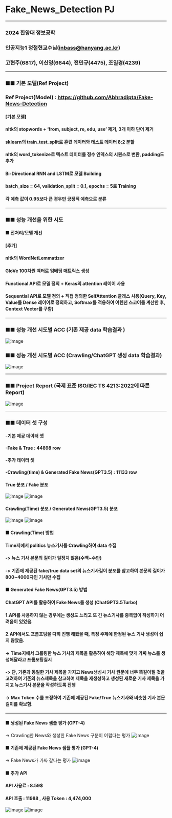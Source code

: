 # Fake_News_Detection PJ
---------------------------------------
### 2024 한양대 정보공학
### 인공지능1 정철현교수님(inbass@hanyang.ac.kr)
### 고현주(6817), 이신영(6644), 전민규(4475), 조일경(4239)
---------------------------------------

### ■■ 기본 모델(Ref Project)
### Ref Project(Model) : https://github.com/Abhradipta/Fake-News-Detection
#### [기본 모델]
#### nltk의 stopwords + ‘from, subject, re, edu, use’ 제거, 3개 이하 단어 제거
#### sklearn의 train_test_split로 훈련 데이터와 테스트 데이터 8:2 분할
#### nltk의 word_tokenize로 텍스트 데이터를 정수 인덱스의 시퀀스로 변환, padding도 추가
#### Bi-Directional RNN and LSTM로 모델 Building
#### batch_size = 64, validation_split = 0.1, epochs = 5로 Training
#### 각 예측 값이 0.95보다 큰 경우만 긍정적 예측으로 분류

---------------------------------------

### ■■ 성능 개선을 위한 시도 
#### ■ 전처리/모델 개선
#### [추가]
#### nltk의 WordNetLemmatizer
#### GloVe 100차원 벡터로 임베딩 매트릭스 생성
#### Functional API로 모델 정의 + Keras의 attention 레이어 사용
#### Sequential API로 모델 정의 + 직접 정의한 SelfAttention 클래스 사용(Query, Key, Value를 Dense 레이어로 정의하고, Softmax를 적용하여 어텐션 스코어를 계산한 후, Context Vector를 구함)

---------------------------------------

### ■■ 성능 개선 시도별 ACC (기존 제공 data 학습결과 )
![image](https://github.com/RVUP-P/Fake_News_Detection/assets/101576044/e2e8fbf4-5d5e-4e65-a432-46cf8b93aed2)



### ■■ 성능 개선 시도별 ACC (Crawling/ChatGPT 생성 data 학습결과)

![image](https://github.com/RVUP-P/Fake_News_Detection/assets/101576044/d11825d2-a258-4a06-b007-19a87b885404)


---------------------------------------
### ■■ Project Report (국제 표준 ISO/IEC TS 4213:2022에 따른 Report)
![image](https://github.com/RVUP-P/fake_news_detect/assets/101576044/396bce6f-4901-408a-a9b1-7b021a720805)


---------------------------------------

### ■■ 데이터 셋 구성 
#### -기본 제공 데이터 셋 
#### -Fake & True : 44898 row
#### -추가 데이터 셋 
#### -Crawling(time) & Generated Fake News(GPT3.5) : 11133 row 

#### True 분포 / Fake 분포
![image](https://github.com/RVUP-P/fake_news_detect/assets/101576044/21fbb6f3-f1ef-464d-bbbe-34ec588cae69)
![image](https://github.com/RVUP-P/fake_news_detect/assets/101576044/17b61f9d-d88f-428e-a680-5cbe79778e44)

#### Crawling(Time) 분포 / Generated News(GPT3.5) 분포 
![image](https://github.com/RVUP-P/Fake_News_Detection/assets/101576044/41ccb496-1525-41ef-88b5-d4d8d809dba6)
![image](https://github.com/RVUP-P/Fake_News_Detection/assets/101576044/96d5698c-d719-49a5-9f9f-545f8eb98f93)



#### ■ Crawling(Time) 방법 
#### Time지에서 politics 뉴스기사를 Crawling하여 data 수집 
#### -> 뉴스 기사 본문의 길이가 일정치 않음(수백~수만)
#### -> 기존에 제공된 fake/true data set의 뉴스기사길이 분포를 참고하여 본문의 길이가 800~4000자인 기사만 수집
####
#### ■ Generated Fake News(GPT3.5) 방법 
#### ChatGPT API를 활용하여 Fake News를 생성 (ChatGPT3.5Turbo)
#### 1.API를 사용하지 않는 경우에는 생성도 느리고 또 긴 뉴스기사를 중복없이 작성하기 어려움이 있었음. 
#### 2.API에서도 프롬포팅을 다회 진행 해봤을 때, 특정 주제에 한정된 뉴스 기사 생성이 쉽지 않았음.
#### -> Time지에서 크롤링한 뉴스 기사의 제목을 활용하여 해당 제목에 맞게 가짜 뉴스를 생성해달라고 프롬포팅실시 
#### -> 단, 기존과 동일한 기사 제목을 가지고  News생성시 기사 원문에 너무 똑같아질 것을 고려하여 기존의 뉴스제목을 참고하여 제목을 재생성하고 생성된 새로운 기사 제목을 가지고 뉴스기사 본문을 작성하도록 진행 
#### -> Max Token 수를 조정하여 기존에 제공된 Fake/True 뉴스기사와 비슷한 기사 본문 길이를 확보함.
---------------------------------------
#### ■ 생성된 Fake News 샘플 평가 (GPT-4) 
-> Crawling한 News와 생성한 Fake News 구분이 어렵다는 평가 
![image](https://github.com/RVUP-P/fake_news_detect/assets/101576044/6ee148af-64c1-46b9-81b8-a81d7f25eae0)


#### ■ 기존에 제공된 Fake News 샘플 평가 (GPT-4) 
-> Fake News가 가짜 같다는 평가 
![image](https://github.com/RVUP-P/Fake_News_Detection/assets/101576044/6e2b2c41-6ab1-46b0-95f3-b33818f7a50e)




#### ■ 추가 API
#### API 사용료 : 8.59$
#### API 호출 : 11988 , 사용 Token : 4,474,000 
![image](https://github.com/RVUP-P/fake_news_detect/assets/101576044/38555fd2-c857-49c0-8fb6-10bb112cb0c7)
![image](https://github.com/RVUP-P/fake_news_detect/assets/101576044/97fcee81-25b5-45be-964c-2602b9297ad0)



